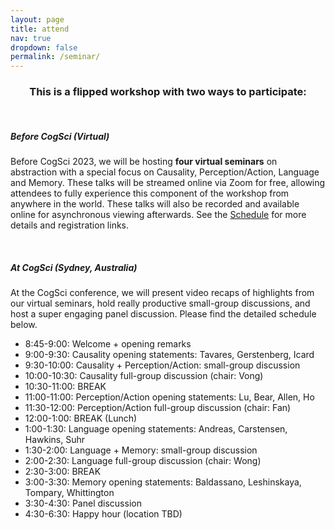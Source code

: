 ```yaml
---
layout: page
title: attend
nav: true
dropdown: false
permalink: /seminar/
---
```


<div style="text-align: center;">
<p><h3>This is a flipped workshop with two ways to participate:</h3></p>
</div>

<br>

<div>
<p><h5><b>Before CogSci (Virtual)</b></h5></p>
</div>

<div>
<p>Before CogSci 2023, we will be hosting <strong>four virtual seminars</strong> on abstraction with a special focus on Causality, Perception/Action, Language and Memory. These talks will be streamed online via Zoom for free, allowing attendees to fully experience this component of the workshop from anywhere in the world. These talks will also be recorded and available online for asynchronous viewing afterwards. See the <a href="../schedule/">Schedule</a> for more details and registration links.</p>
</div>

<br>

<div>

<p><h5><b>At CogSci (Sydney, Australia)</b></h5></p>
</div>

<div>
<p> At the CogSci conference, we will present video recaps of highlights from our virtual seminars, hold really productive small-group discussions, and host a super engaging panel discussion. Please find the detailed schedule below. </p>

<p> <ul> 

<li>8:45-9:00: Welcome + opening remarks</li>
<li>9:00-9:30: Causality opening statements: Tavares, Gerstenberg, Icard </li>
<li>9:30-10:00: Causality + Perception/Action: small-group discussion </li>
<li>10:00-10:30: Causality full-group discussion (chair: Vong)</li>
<li>10:30-11:00: BREAK </li>
<li>11:00-11:00: Perception/Action opening statements: Lu, Bear, Allen, Ho</li>
<li>11:30-12:00: Perception/Action full-group discussion (chair: Fan)</li>
<li>12:00-1:00: BREAK (Lunch)</li>
<li>1:00-1:30: Language opening statements: Andreas, Carstensen, Hawkins, Suhr</li>
<li>1:30-2:00: Language + Memory: small-group discussion</li>
<li>2:00-2:30: Language full-group discussion (chair: Wong)</li>
<li>2:30-3:00: BREAK </li>
<li>3:00-3:30: Memory opening statements: Baldassano, Leshinskaya, Tompary, Whittington </li>
<li>3:30-4:30: Panel discussion </li>
<li>4:30-6:30: Happy hour (location TBD) </li>

</ul> </p> 

</div>
